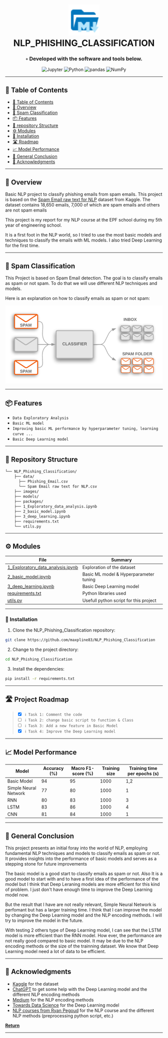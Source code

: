 <div align="center">
<h1 align="center">
<img src="https://raw.githubusercontent.com/PKief/vscode-material-icon-theme/ec559a9f6bfd399b82bb44393651661b08aaf7ba/icons/folder-markdown-open.svg" width="100" />
<br>NLP_PHISHING_CLASSIFICATION</h1>
<h3>◦ Developed with the software and tools below.</h3>

<p align="center">
<img src="https://img.shields.io/badge/Jupyter-F37626.svg?style=flat-square&logo=Jupyter&logoColor=white" alt="Jupyter" />
<img src="https://img.shields.io/badge/Python-3776AB.svg?style=flat-square&logo=Python&logoColor=white" alt="Python" />
<img src="https://img.shields.io/badge/pandas-150458.svg?style=flat-square&logo=pandas&logoColor=white" alt="pandas" />
<img src="https://img.shields.io/badge/NumPy-013243.svg?style=flat-square&logo=NumPy&logoColor=white" alt="NumPy" />
</p>
</div>


---

## 📖 Table of Contents
- [📖 Table of Contents](#-table-of-contents)
- [📍 Overview](#-overview)
- [📧 Spam Classification](#-spam-classification)
- [📦 Features](#-features)
- [📂 repository Structure](#-repository-structure)
- [⚙️ Modules](#️-modules)
- [🔧 Installation](#-installation)
- [🛣 Roadmap](#-roadmap)
- [📈 Model Performance](#-model-performance)
- [🤝 General Conclusion](#-contributing)
- [👏 Acknowledgments](#-acknowledgments)

---


## 📍 Overview

Basic NLP project to classify phishing emails from spam emails. This project is based on the [Spam Email raw text for NLP](https://www.kaggle.com/datasets/subhajournal/phishingemails) dataset from Kaggle. The dataset contains 18,650 emails, 7,000 of which are spam emails and others are not spam emails

This project is my report for my NLP course at the EPF school during my 5th year of engineering school. 

It is a first foot in the NLP world, so I tried to use the most basic models and techniques to classify the emails with ML models. I also tried Deep Learning for the first time.

---
## 📧 Spam Classification

This Project is based on Spam Email detection. The goal is to classify emails as spam or not spam. To do that we will use different NLP techniques and models.

Here is an explanation on how to classify emails as spam or not spam:

<img src="https://raw.githubusercontent.com/deepankarkotnala/Email-Spam-Ham-Classifier-NLP/master/images/email_spam_ham.png"/>

---


## 📦 Features

- `Data Exploratory Analysis`
- `Basic ML model`
- `Improving basic ML performance by hyperparameter tuning, learning curve ...`
- `Basic Deep Learning model`

---


## 📂 Repository Structure

```
└── NLP_Phishing_Classification/
    ├── data/
      ├── Phishing_Email.csv
      └── Spam Email raw text for NLP.csv
    ├── images/
    ├── models/
    ├── packages/
    ├── 1_Exploratory_data_analysis.ipynb
    ├── 2_basic_model.ipynb
    ├── 3_deep_learning.ipynb
    ├── requirements.txt
    └── utils.py

```

---


## ⚙️ Modules

| File                                                                                                                                       | Summary                   |
| ---                                                                                                                                        | ---                       |
| [1_Exploratory_data_analysis.ipynb](https://github.com/maxpline83/NLP_Phishing_Classification/blob/main/1_Exploratory_data_analysis.ipynb) | Exploration of the dataset |
| [2_basic_model.ipynb](https://github.com/maxpline83/NLP_Phishing_Classification/blob/main/2_basic_model.ipynb)                             | Basic ML model & Hyperparameter tuning|
| [3_deep_learning.ipynb](https://github.com/maxpline83/NLP_Phishing_Classification/blob/main/3_deep_learning.ipynb)                         | Basic Deep Learning model|
| [requirements.txt](https://github.com/maxpline83/NLP_Phishing_Classification/blob/main/requirements.txt)                                   | Python libraries used  |
| [utils.py](https://github.com/maxpline83/NLP_Phishing_Classification/blob/main/utils.py)                                                   | Usefull python script for this project |

---

### 🔧 Installation

1. Clone the NLP_Phishing_Classification repository:
```sh
git clone https://github.com/maxpline83/NLP_Phishing_Classification
```

2. Change to the project directory:
```sh
cd NLP_Phishing_Classification
```

3. Install the dependencies:
```sh
pip install -r requirements.txt
```



---


## 🛣 Project Roadmap

> - [X] `ℹ️ Task 1: Comment the code`
> - [ ] `ℹ️ Task 2: change basic script to function & Class`
> - [ ] `ℹ️ Task 3: Add a new feature in Basic Model`
> - [X] `ℹ️ Task 4: Improve the Deep Learning model`


---

## 📈 Model Performance

| Model                        | Accuracy (%) | Macro F1-score (%) | Training size | Training time per epochs (s) |
|------------------------------|--------------|--------------------|---------------------------|-----------------------------|
| Basic Model                  | 94           | 95                 | 1000                      | 1,2                      |
| Simple Neural Network        | 77           | 80                 | 1000                      | 1                      |
| RNN                          | 80           | 83                 | 1000                      | 3                  |
| LSTM                         | 83           | 86                 | 1000                      | 4                  |
| CNN                          | 81           | 84                 | 1000                      | 1                  |

---


## 🤝 General Conclusion

This project presents an initial foray into the world of NLP, employing fundamental NLP techniques and models to classify emails as spam or not. It provides insights into the performance of basic models and serves as a stepping stone for future improvements

The basic model is a good start to classify emails as spam or not. Also It is a good model to start with and to have a first idea of the performance of the model but I think that Deep Leraning models are more efficient for this kind of problem. I just don't have enough time to improve the Deep Learning model now.

But the result that I have are not really relevant, Simple Neural Network is perfomant but has a larger training time. I think that I can improve the model by changing the Deep Learning model and the NLP encoding methods. I will try to improve the model in the future.

With testing 2 others type of Deep Learning model, I can see that the LSTM model is more efficient than the RNN model. How ever, the performance are not really good compared to basic model. It may be due to the NLP encoding methods or the size of the trainning dataset. We know that Deep Learning model need a lot of data to be efficient.

---

## 👏 Acknowledgments

- [Kaggle](https://www.kaggle.com/datasets/subhajournal/phishingemails) for the dataset
- [ChatGPT](https://chat.openai.com/) to get some help with the Deep Learning model and the different NLP encoding methods
- [Medium](https://medium.com/analytics-vidhya/nlp-text-encoding-a-beginners-guide-fa332d715854) for the NLP encoding methods
- [Towards Data Science](https://towardsdatascience.com/understanding-feature-engineering-part-4-deep-learning-methods-for-text-data-96c44370bbfa) for the Deep Learning model
- [NLP courses from Ryan Pegoud](https://github.com/RPegoud) for the NLP course and the different NLP methods (preprocessing python script, etc.)

[**Return**](#Top)

---

